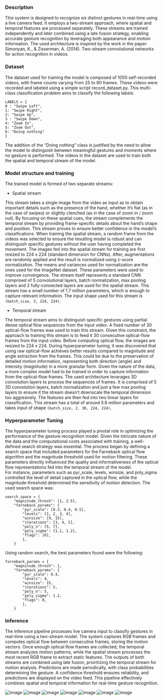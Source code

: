 ### Description
This system is designed to recognize six distinct gestures in real-time using a 
live camera feed. It employs a two-stream approach, where spatial and temporal features 
are processed separately. These streams are trained independently and later combined using 
a late fusion strategy, enabling accurate gesture recognition by leveraging both appearance 
and motion information. The used architecture is inspired by the work in the paper: 
Simonyan, K., & Zisserman, A. (2014). Two-stream convolutional networks for action 
recognition in videos.

### Dataset 
The dataset used for training the model is composed of 1050 self-recorded videos, with 
frame counts varying from 25 to 80 frames. These videos were recorded and labeled using 
a simple script record_dataset.py. This multi-class classification problem aims to classify 
the following labels: 
```
LABELS = { 
0 : "Swipe Left",  
1: "Swipe Right",  
2: "Swipe Up",  
3 : "Swipe Down",  
4: "Zoom In", 
5: "Zoom Out", 
6: "Doing nothing" 
}
```

The addition of the “Doing nothing” class is justified by the need to allow the model to 
distinguish between meaningful gestures and moments where no gesture is performed. 
The videos in the dataset are used to train both the spatial and temporal stream of the 
model.

### Model structure and training 
The trained model is formed of two separate streams:

* Spatial stream 

This stream takes a single image from the video as input as to obtain important 
details such as the presence of the hand, whether it’s flat (as in the case of swipes) or 
slightly clenched (as in the case of zoom in / zoom out). By focusing on these spatial 
cues, the stream complements the temporal stream by providing frame-specific 
details about the hand’s shape and position. This stream proves to ensure better 
confidence in the model’s classifications.
When training the spatial stream, a random frame from the videos was selected to 
ensure the resulting model is robust and can distinguish specific gestures without the 
user having completed the movement. 
The images fed into the spatial stream for training are first resized to 224 x 224 
(standard dimension for CNNs). After, augmentations are randomly applied and the 
result is normalized using z-score normalization. The means and variances used for 
normalization are the ones used for the ImageNet dataset. These parameters were 
used to improve convergence. 
The stream itself represents a standard CNN comprised of 5 convolutional layers, batch normalization, 
max pooling layers and 2 fully-connected layers are used for the spatial 
stream. This stream has a small number of 1.7 million parameters, which is 
enough to capture relevant information. 
The input shape used for this stream is ``` (batch_size, 3, 224, 224) ```.

* Temporal stream

The temporal stream aims to distinguish specific gestures using partial dense optical
flow sequences from the input video. A fixed number of  30 optical-flow frames was 
used to train this stream. Given this constraint, the approach to training this stream is to 
feed it 30 consecutive optical-flow frames from the input video. Before computing 
optical flow, the images are resized to 224 x 224. 
During hyperparameter tuning, it was discovered that using raw optical-flow achieves 
better results compared to magnitude and angle extraction from the frames. This could be 
due to the preservation of detailed motion information, representing both direction (angle) 
and intensity (magnitude) in a more granular form. 
Given the nature of the data, a more complex model had to be trained in order to 
capture information from the optical-flow frames. The used architecture 
levarages 3D convolution layers to process the sequences of frames. It is 
comprised of 5 3D convolution layers, batch normalization and just a few max 
pooling layers to ensure it the stream doesn’t downscale the temporal dimension 
too aggresively. The features are then fed into two linear layers for classification. 
This stream has a total of around 5.6 million parameters and takes input of shape 
``` (batch_size, 2, 30, 224, 224) ```.

### Hyperparameter Tuning
The hyperparameter tuning process played a pivotal role in optimizing the performance of 
the gesture recognition model. Given the intricate nature of the data and the computational 
costs associated with training, a well-defined search strategy was essential. The process 
began by defining a search space that included parameters for the Farneback optical flow 
algorithm and the magnitude threshold used for motion filtering. These parameters directly 
influenced the quality and informativeness of the optical flow representations fed into the 
temporal stream of the model.  
For instance, parameters such as pyr_scale, levels, winsize, and poly_sigma controlled the 
level of detail captured in the optical flow, while the magnitude threshold determined the 
sensitivity of motion detection. The used search space was: 

```
search_space = { 
    "magnitude_thresh": [1, 2.5], 
    "farneback_params": { 
        "pyr_scale": [0.3, 0.4, 0.5], 
        "levels": [1, 2, 3, 4], 
        "winsize": [9, 15], 
        "iterations": [3, 4, 5], 
        "poly_n": [5, 7], 
        "poly_sigma": [1.1, 1.2], 
        "flags": [0], 
        }, 
    } 
```

Using random search, the best parameters found were the following: 

```
farneback_params = { 
    "magnitude_thresh": 1, 
    "farneback_params": { 
        "pyr_scale": 0.4, 
        "levels": 4, 
        "winsize": 15, 
        "iterations": 5, 
        "poly_n": 5, 
        "poly_sigma": 1.2, 
        "flags": 0, 
        }, 
    } 
```

### Inference
The inference pipeline processes live camera input to classify gestures in real-time using a 
two-stream model. The system captures RGB frames and computes optical flow between 
consecutive frames, storing the motion vectors. Once enough optical flow frames are 
collected, the temporal stream analyzes motion patterns, while the spatial stream processes 
the most recent RGB frame to extract static features. 
The outputs of both streams are combined using late fusion, prioritizing the temporal 
stream for motion analysis. Predictions are made periodically, with class probabilities 
determining the gesture. A confidence threshold ensures reliability, and predictions are 
displayed on the video feed. This pipeline effectively combines spatial and temporal 
information for real-time gesture recognition.

![image](https://github.com/user-attachments/assets/5b92a2eb-d5a1-4fe1-b631-996f75d3b36e)
![image](https://github.com/user-attachments/assets/647b2519-6046-413f-ac20-ebce48bf2867)
![image](https://github.com/user-attachments/assets/671372ae-e123-4797-bc0f-02ccb01c3ec8)
![image](https://github.com/user-attachments/assets/20bb9861-cbd2-4f01-804a-8055a4a61777)
![image](https://github.com/user-attachments/assets/96cd7497-dc0d-4078-b713-39e62bd5fbc8)
![image](https://github.com/user-attachments/assets/25482041-353a-43f8-8cd0-3b7cc6c7b020)
![image](https://github.com/user-attachments/assets/1284bdcb-5d83-4131-8b90-0db7f5286f30)
